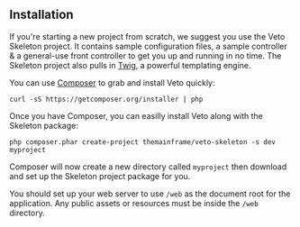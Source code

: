 ## Installation

If you're starting a new project from scratch, we suggest you use the Veto Skeleton project. It contains sample configuration files, a sample controller & a general-use front controller to get you up and running in no time. The Skeleton project also pulls in [Twig](http://twig.sensiolabs.org/), a powerful templating engine.

You can use [Composer](https://getcomposer.org/) to grab and install Veto quickly:

    curl -sS https://getcomposer.org/installer | php

Once you have Composer, you can easilly install Veto along with the Skeleton package:

    php composer.phar create-project themainframe/veto-skeleton -s dev myproject


Composer will now create a new directory called `myproject` then download and set up the Skeleton project package for you.

You should set up your web server to use `/web` as the document root for the application. Any public assets or resources must be inside the `/web` directory.
